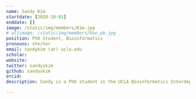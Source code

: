 ```yaml
---
name: Sandy Kim
startdate: [2020-10-01]
enddate: []
image: /static/img/members/Kim.jpg
# altimage: /static/img/members/Rao_pb.jpg
position: PhD Student, Bioinformatics
pronouns: she/her
email: sandykim (at) ucla.edu
scholar:
website: 
twitter: sandyskim
github: sandyskim
orcid: 
description: Sandy is a PhD student in the UCLA Bioinformatics Interdepartmental Program. She completed her undergraduate and received a dual Bachelor's and Master's at UCLA in Computational and Systems Biology with a minor in Digital Humanities in 2021. Soon after, she began her PhD in the fall of 2021. Sandy is interested in developing methods to analyze and interpret functional genomic experiments and clinical data. Outside of work, Sandy can be found cuddling with her dog Biscuit, going to concerts, doing the NYT Crossword, playing video games, eating good food in LA, and getting distracted by other lab members.

---
```

